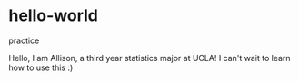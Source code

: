 # hello-world
practice 

Hello, I am Allison, a third year statistics major at UCLA! I can't wait to learn how to use this :)
